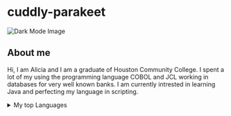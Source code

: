 # cuddly-parakeet

<picture>
<img src="https://img.freepik.com/premium-photo/girl-is-programmer-ai-generated_428148-130.jpg" alt="Dark Mode Image">
</picture>


## About me

Hi, I am Alicia and I am a graduate of Houston Community College. I spent a lot of my using the programming language COBOL and JCL working in databases for very well known banks. I am currently intrested in learning Java and perfecting my language in scripting. 

<details>
<summary>My top Languages</summary>
| Rank | Languages |
|-----:|-----------|
|     1| COBOL     |
|     2| SQL       |
|     3| Java      |


</details>
